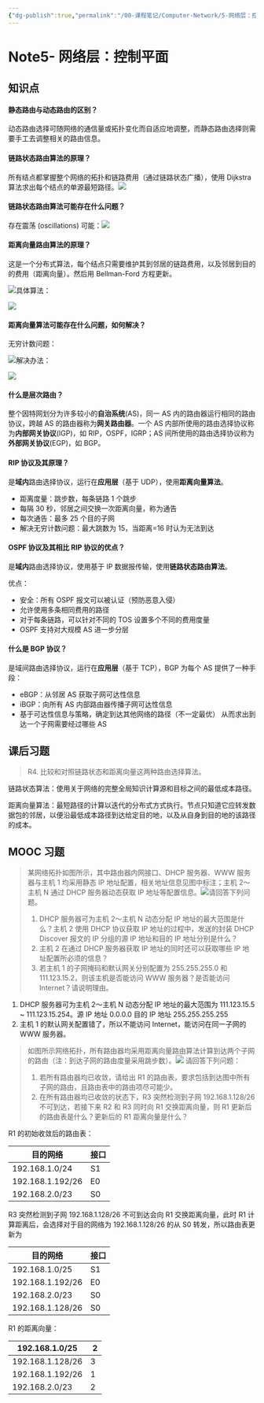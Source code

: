 ```yaml
---
{"dg-publish":true,"permalink":"/00-课程笔记/Computer-Network/5-网络层：控制平面/","title":"Note5- 网络层：控制平面"}
---
```



# Note5- 网络层：控制平面

## 知识点

#### 静态路由与动态路由的区别？

动态路由选择可随网络的通信量或拓扑变化而自适应地调整，而静态路由选择则需要手工去调整相关的路由信息。

<!--ID: 1673531969072-->

#### 链路状态路由算法的原理？

所有结点都掌握整个网络的拓扑和链路费用（通过链路状态广播），使用 Dijkstra 算法求出每个结点的单源最短路径。![](https://kkcx.oss-cn-beijing.aliyuncs.com/img/20230112214829.png)

<!--ID: 1673531969083-->

#### 链路状态路由算法可能存在什么问题？

存在震荡 (oscillations) 可能：![](https://kkcx.oss-cn-beijing.aliyuncs.com/img/20230112214902.png)

<!--ID: 1673531969091-->

#### 距离向量路由算法的原理？

这是一个分布式算法，每个结点只需要维护其到邻居的链路费用，以及邻居到目的的费用（距离向量）。然后用 Bellman-Ford 方程更新。

![](https://kkcx.oss-cn-beijing.aliyuncs.com/img/20230112215505.png)具体算法：

![](https://kkcx.oss-cn-beijing.aliyuncs.com/img/20230112215620.png)

<!--ID: 1673531969100-->

#### 距离向量算法可能存在什么问题，如何解决？

无穷计数问题：

![](https://kkcx.oss-cn-beijing.aliyuncs.com/img/20230112215753.png)解决办法：

![](https://kkcx.oss-cn-beijing.aliyuncs.com/img/20230112215852.png)

<!--ID: 1673531969108-->

#### 什么是层次路由？

整个因特网划分为许多较小的**自治系统**(AS)，同一 AS 内的路由器运行相同的路由协议，跨越 AS 的路由器称为**网关路由器**。一个 AS 内部所使用的路由选择协议称为**内部网关协议**(IGP)，如 RIP，OSPF，IGRP；AS 间所使用的路由选择协议称为**外部网关协议**(EGP)，如 BGP。

<!--ID: 1673533863103-->

#### RIP 协议及其原理？

是**域内**路由选择协议，运行在**应用层**（基于 UDP），使用**距离向量算法**。

- 距离度量：跳步数，每条链路 1 个跳步
- 每隔 30 秒，邻居之间交换一次距离向量，称为通告
- 每次通告：最多 25 个目的子网
- 解决无穷计数问题：最大跳数为 15，当距离=16 时认为无法到达
<!--ID: 1673533863112-->

#### OSPF 协议及其相比 RIP 协议的优点？

是**域内**路由选择协议，使用基于 IP 数据报传输，使用**链路状态路由算法**。

优点：

- 安全：所有 OSPF 报文可以被认证（预防恶意入侵）
- 允许使用多条相同费用的路径
- 对于每条链路，可以针对不同的 TOS 设置多个不同的费用度量
- OSPF 支持对大规模 AS 进一步分层
<!--ID: 1673533863120-->

#### 什么是 BGP 协议？

是域间路由选择协议，运行在**应用层**（基于 TCP），BGP 为每个 AS 提供了一种手段：

- eBGP：从邻居 AS 获取子网可达性信息
- iBGP：向所有 AS 内部路由器传播子网可达性信息
- 基于可达性信息与策略，确定到达其他网络的路径（不一定最优）
从而求出到达一个子网需要经过哪些 AS
<!--ID: 1673534113572-->

## 课后习题

> R4. 比较和对照链路状态和距离向量这两种路由选择算法。

链路状态算法：使用关于网络的完整全局知识计算源和目标之间的最低成本路径。

距离向量算法：最短路径的计算以迭代的分布式方式执行。节点只知道它应转发数据包的邻居，以便沿最低成本路径到达给定目的地，以及从自身到目的地的该路径的成本。

## MOOC 习题

> 某网络拓扑如图所示，其中路由器内网接口、DHCP 服务器、WWW 服务器与主机 1 均采用静态 IP 地址配置，相关地址信息见图中标注；主机 2～主机 N 通过 DHCP 服务器动态获取 IP 地址等配置信息。![](https://kkcx.oss-cn-beijing.aliyuncs.com/img/20230112232003.png)请回答下列问题。
> 1. DHCP 服务器可为主机 2～主机 N 动态分配 IP 地址的最大范围是什么？主机 2 使用 DHCP 协议获取 IP 地址的过程中，发送的封装 DHCP Discover 报文的 IP 分组的源 IP 地址和目的 IP 地址分别是什么？
> 2. 主机 2 在通过 DHCP 服务器获取 IP 地址的同时还可以获取哪些 IP 地址配置所必须的信息？
> 3. 若主机 1 的子网掩码和默认网关分别配置为 255.255.255.0 和 111.123.15.2，则该主机是否能访问 WWW 服务器？是否能访问 Internet？请说明理由。

1. DHCP 服务器可为主机 2～主机 N 动态分配 IP 地址的最大范围为 111.123.15.5 ~ 111.123.15.254。源 IP 地址 0.0.0.0 目的 IP 地址 255.255.255.255
2. 主机 1 的默认网关配置错了，所以不能访问 Internet，能访问在同一子网的 WWW 服务器。

> 如图所示网络拓扑，所有路由器均采用距离向量路由算法计算到达两个子网的路由（注：到达子网的路由度量采用跳步数）。![](https://kkcx.oss-cn-beijing.aliyuncs.com/img/20230112232548.png)
> 请回答下列问题：
> 1. 若所有路由器均已收敛，请给出 R1 的路由表，要求包括到达图中所有子网的路由，且路由表中的路由项尽可能少。
> 2. 在所有路由器均已收敛的状态下，R3 突然检测到子网 192.168.1.128/26 不可到达，若接下来 R2 和 R3 同时向 R1 交换距离向量，则 R1 更新后的路由表是什么？更新后的 R1 距离向量是什么？

R1 的初始收敛后的路由表：

| 目的网络         | 接口 |
| ---------------- | ---- |
| 192.168.1.0/24   | S1   |
| 192.168.1.192/26 | E0   |
| 192.168.2.0/23   | S0   |

R3 突然检测到子网 192.168.1.128/26 不可到达会向 R1 交换距离向量，此时 R1 计算距离后，会选择对于目的网络为 192.168.1.128/26 的从 S0 转发，所以路由表更新为

| 目的网络         | 接口 |
| ---------------- | ---- |
| 192.168.1.0/25   | S1   |
| 192.168.1.192/26 | E0   |
| 192.168.2.0/23   | S0   |
| 192.168.1.128/26 | S0   |

R1 的距离向量：

|192.168.1.0/25  | 2 |
|----------------|---|
|192.168.1.128/26| 3 |
|192.168.1.192/26| 1 |
| 192.168.2.0/23 | 2 |
